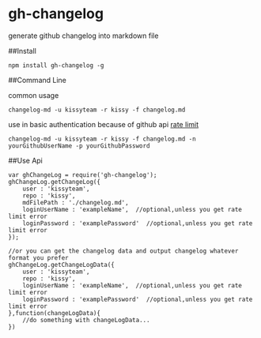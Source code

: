 gh-changelog
============

generate github changelog into markdown file

##Install

	npm install gh-changelog -g

##Command Line

common usage

	changelog-md -u kissyteam -r kissy -f changelog.md

use in basic authentication because of github api [rate limit](https://developer.github.com/v3/#rate-limiting)

	changelog-md -u kissyteam -r kissy -f changelog.md -n yourGithubUserName -p yourGithubPassword

##Use Api

	var ghChangeLog = require('gh-changelog');
	ghChangeLog.getChangeLog({
		user : 'kissyteam',
		repo : 'kissy',
		mdFilePath : './changelog.md',
		loginUserName : 'exampleName',  //optional,unless you get rate limit error
		loginPassword : 'examplePassword'  //optional,unless you get rate limit error
	});
	
	//or you can get the changelog data and output changelog whatever format you prefer
	ghChangeLog.getChangeLogData({
		user : 'kissyteam',
		repo : 'kissy',
		loginUserName : 'exampleName',  //optional,unless you get rate limit error
		loginPassword : 'examplePassword'  //optional,unless you get rate limit error
	},function(changeLogData){
		//do something with changeLogData...
	})